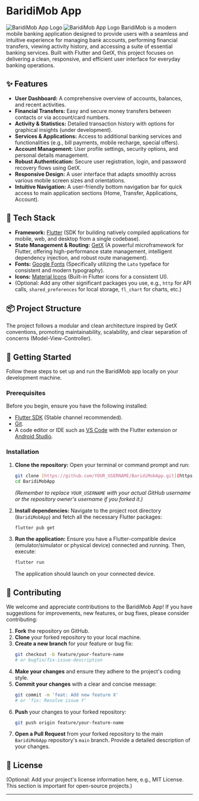 # BaridiMob App

![BaridiMob App Logo](https://via.placeholder.com/150/003C71/F2CE34?text=BaridiMob) <!-- Optional: Replace with your actual app logo URL. This is a placeholder. -->
![BaridiMob App Logo](https://via.placeholder.com/150/003C71/F2CE34?text=BaridiMob)
BaridiMob is a modern mobile banking application designed to provide users with a seamless and intuitive experience for managing bank accounts, performing financial transfers, viewing activity history, and accessing a suite of essential banking services. Built with Flutter and GetX, this project focuses on delivering a clean, responsive, and efficient user interface for everyday banking operations.

## ✨ Features

-   **User Dashboard:** A comprehensive overview of accounts, balances, and recent activities.
-   **Financial Transfers:** Easy and secure money transfers between contacts or via account/card numbers.
-   **Activity & Statistics:** Detailed transaction history with options for graphical insights (under development).
-   **Services & Applications:** Access to additional banking services and functionalities (e.g., bill payments, mobile recharge, special offers).
-   **Account Management:** User profile settings, security options, and personal details management.
-   **Robust Authentication:** Secure user registration, login, and password recovery flows using GetX.
-   **Responsive Design:** A user interface that adapts smoothly across various mobile screen sizes and orientations.
-   **Intuitive Navigation:** A user-friendly bottom navigation bar for quick access to main application sections (Home, Transfer, Applications, Account).

## 🚀 Tech Stack

-   **Framework:** [Flutter](https://flutter.dev/) (SDK for building natively compiled applications for mobile, web, and desktop from a single codebase).
-   **State Management & Routing:** [GetX](https://pub.dev/packages/get) (A powerful microframework for Flutter, offering high-performance state management, intelligent dependency injection, and robust route management).
-   **Fonts:** [Google Fonts](https://pub.dev/packages/google_fonts) (Specifically utilizing the `Lato` typeface for consistent and modern typography).
-   **Icons:** [Material Icons](https://fonts.google.com/icons) (Built-in Flutter icons for a consistent UI).
-   (Optional: Add any other significant packages you use, e.g., `http` for API calls, `shared_preferences` for local storage, `fl_chart` for charts, etc.)

## 📦 Project Structure

The project follows a modular and clean architecture inspired by GetX conventions, promoting maintainability, scalability, and clear separation of concerns (Model-View-Controller).
## 🚀 Getting Started

Follow these steps to set up and run the BaridiMob app locally on your development machine.

### Prerequisites

Before you begin, ensure you have the following installed:

-   [Flutter SDK](https://flutter.dev/docs/get-started/install) (Stable channel recommended).
-   [Git](https://git-scm.com/downloads).
-   A code editor or IDE such as [VS Code](https://code.visualstudio.com/) with the Flutter extension or [Android Studio](https://developer.android.com/studio).

### Installation

1.  **Clone the repository:**
    Open your terminal or command prompt and run:
    ```bash
    git clone [https://github.com/YOUR_USERNAME/BaridiMobApp.git](https://github.com/YOUR_USERNAME/BaridiMobApp.git)
    cd BaridiMobApp
    ```
    *(Remember to replace `YOUR_USERNAME` with your actual GitHub username or the repository owner's username if you forked it.)*

2.  **Install dependencies:**
    Navigate to the project root directory (`BaridiMobApp`) and fetch all the necessary Flutter packages:
    ```bash
    flutter pub get
    ```

3.  **Run the application:**
    Ensure you have a Flutter-compatible device (emulator/simulator or physical device) connected and running. Then, execute:
    ```bash
    flutter run
    ```
    The application should launch on your connected device.

## 🤝 Contributing

We welcome and appreciate contributions to the BaridiMob App! If you have suggestions for improvements, new features, or bug fixes, please consider contributing:

1.  **Fork** the repository on GitHub.
2.  **Clone** your forked repository to your local machine.
3.  **Create a new branch** for your feature or bug fix:
    ```bash
    git checkout -b feature/your-feature-name 
    # or bugfix/fix-issue-description
    ```
4.  **Make your changes** and ensure they adhere to the project's coding style.
5.  **Commit your changes** with a clear and concise message:
    ```bash
    git commit -m 'feat: Add new feature X' 
    # or 'fix: Resolve issue Y'
    ```
6.  **Push** your changes to your forked repository:
    ```bash
    git push origin feature/your-feature-name
    ```
7.  **Open a Pull Request** from your forked repository to the main `BaridiMobApp` repository's `main` branch. Provide a detailed description of your changes.

## 📄 License

(Optional: Add your project's license information here, e.g., MIT License. This section is important for open-source projects.)

---
